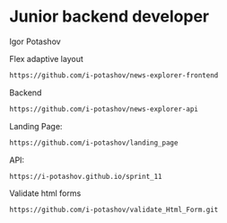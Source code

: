 # Junior backend developer
Igor Potashov

Flex adaptive layout
```sh
https://github.com/i-potashov/news-explorer-frontend
```
Backend
```sh
https://github.com/i-potashov/news-explorer-api
```
Landing Page:
```sh
https://github.com/i-potashov/landing_page
```
API:
```sh
https://i-potashov.github.io/sprint_11
```
Validate html forms
```sh
https://github.com/i-potashov/validate_Html_Form.git
```
